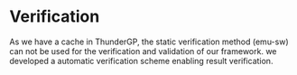 # Verification

As we have a cache in ThunderGP, the static verification method (emu-sw) can not be used for the verification and validation of our framework. we developed a automatic verification scheme enabling result verification.
